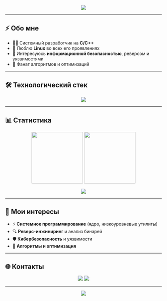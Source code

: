 <!-- Баннер -->
<p align="center">
  <img src="https://capsule-render.vercel.app/api?type=waving&color=gradient&height=180&section=header&text=Welcome%20to%20my%20GitHub!&fontSize=42&fontAlignY=35&animation=twinkling&fontColor=ffffff"/>
</p>

---

## ⚡ Обо мне
- 👨‍💻 Системный разработчик на **C/C++**
- 🐧 Люблю **Linux** во всех его проявлениях
- 🔐 Интересуюсь **информационной безопасностью**, реверсом и уязвимостями
- 🧩 Фанат алгоритмов и оптимизаций

---

## 🛠 Технологический стек  

<p align="center">
  <img src="https://skillicons.dev/icons?i=linux,c,cpp,bash,git,vim" />
</p>

---

## 📊 Статистика  

<p align="center">
  <img src="https://github-readme-stats.vercel.app/api?username=YOUR_GITHUB_USERNAME&show_icons=true&theme=tokyonight&hide_border=true" height="165"/>
  <img src="https://github-readme-streak-stats.herokuapp.com/?user=YOUR_GITHUB_USERNAME&theme=tokyonight&hide_border=true" height="165"/>
</p>

<p align="center">
  <img src="https://github-profile-trophy.vercel.app/?username=YOUR_GITHUB_USERNAME&theme=tokyonight&no-frame=true&margin-w=5&margin-h=5&column=7" />
</p>

---

## 🎯 Мои интересы  
- ⚡ **Системное программирование** (ядро, низкоуровневые утилиты)  
- 🔍 **Реверс-инжиниринг** и анализ бинарей  
- 🛡 **Кибербезопасность** и уязвимости  
- 🧮 **Алгоритмы и оптимизация**  

---

## 🌐 Контакты  
<p align="center">
  <a href="mailto:your.email@example.com"><img src="https://img.shields.io/badge/Email-D14836?style=for-the-badge&logo=gmail&logoColor=white"></a>
  <a href="https://t.me/your_nickname"><img src="https://img.shields.io/badge/Telegram-2CA5E0?style=for-the-badge&logo=telegram&logoColor=white"></a>
</p>

---

<p align="center">
  <img src="https://capsule-render.vercel.app/api?type=waving&color=gradient&height=120&section=footer"/>
</p>
